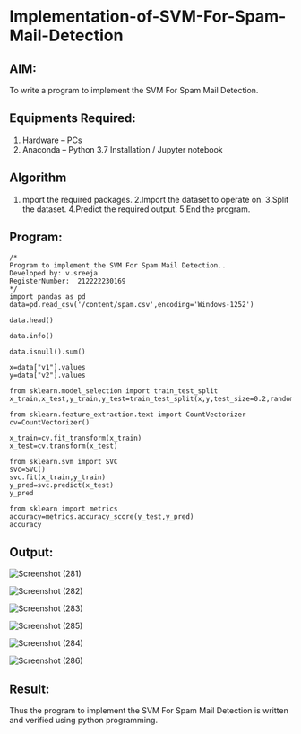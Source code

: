 # Implementation-of-SVM-For-Spam-Mail-Detection

## AIM:
To write a program to implement the SVM For Spam Mail Detection.

## Equipments Required:
1. Hardware – PCs
2. Anaconda – Python 3.7 Installation / Jupyter notebook

## Algorithm
1. mport the required packages.
2.Import the dataset to operate on.
3.Split the dataset.
4.Predict the required output.
5.End the program. 

## Program:
```
/*
Program to implement the SVM For Spam Mail Detection..
Developed by: v.sreeja
RegisterNumber:  212222230169
*/
import pandas as pd
data=pd.read_csv('/content/spam.csv',encoding='Windows-1252')

data.head()

data.info()

data.isnull().sum()

x=data["v1"].values
y=data["v2"].values

from sklearn.model_selection import train_test_split
x_train,x_test,y_train,y_test=train_test_split(x,y,test_size=0.2,random_state=0)

from sklearn.feature_extraction.text import CountVectorizer
cv=CountVectorizer()

x_train=cv.fit_transform(x_train)
x_test=cv.transform(x_test)

from sklearn.svm import SVC
svc=SVC()
svc.fit(x_train,y_train)
y_pred=svc.predict(x_test)
y_pred

from sklearn import metrics
accuracy=metrics.accuracy_score(y_test,y_pred)
accuracy

```
## Output:

![Screenshot (281)](https://github.com/VelasiriSreeja/Implementation-of-SVM-For-Spam-Mail-Detection/assets/118344328/3bf9555b-014a-4489-af50-13a16e45ebe3)

![Screenshot (282)](https://github.com/VelasiriSreeja/Implementation-of-SVM-For-Spam-Mail-Detection/assets/118344328/9cc04007-ad10-462b-9433-d0f0360ac245)


![Screenshot (283)](https://github.com/VelasiriSreeja/Implementation-of-SVM-For-Spam-Mail-Detection/assets/118344328/3566166c-bf66-405c-aac8-84245e7c904f)

![Screenshot (285)](https://github.com/VelasiriSreeja/Implementation-of-SVM-For-Spam-Mail-Detection/assets/118344328/85d87316-fc44-4633-8231-5aeae26457e1)


![Screenshot (284)](https://github.com/VelasiriSreeja/Implementation-of-SVM-For-Spam-Mail-Detection/assets/118344328/19927bc2-5139-4769-947d-331d20509829)


![Screenshot (286)](https://github.com/VelasiriSreeja/Implementation-of-SVM-For-Spam-Mail-Detection/assets/118344328/a5c51faa-50e7-4440-97d4-99aca435a155)

## Result:
Thus the program to implement the SVM For Spam Mail Detection is written and verified using python programming.
